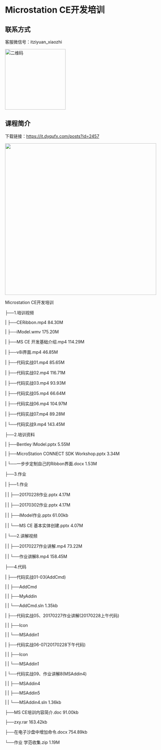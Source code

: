 # Microstation CE开发培训

## 联系方式

客服微信号：itziyuan_xiaozhi

<img src="https://ziyuanyun.oss-cn-guangzhou.aliyuncs.com/common/20240614073449/666b82192834a.jpg" width="200" height="200" alt="二维码">

## 课程简介

下载链接：https://it.dyqufx.com/posts?id=2457

<img src="https://ziyuanyun.oss-cn-guangzhou.aliyuncs.com/yun/20240515184008/664491082d200.jpg" width="500" alt="">

  Microstation CE开发培训



 ├──1.培训视频

 | ├──CERibbon.mp4 84.30M

 | ├──iModel.wmv 175.20M

 | ├──MS CE 开发基础介绍.mp4 114.29M

 | ├──v8i界面.mp4 46.85M

 | ├──代码实战01.mp4 85.65M

 | ├──代码实战02.mp4 116.71M

 | ├──代码实战03.mp4 93.93M

 | ├──代码实战05.mp4 66.64M

 | ├──代码实战06.mp4 104.97M

 | ├──代码实战07.mp4 89.28M

 | └──代码实战9.mp4 143.45M

 ├──2.培训资料

 | ├──Bentley IModel.pptx 5.55M

 | ├──MicroStation CONNECT SDK Workshop.pptx 3.34M

 | └──一步步定制自己的Ribbon界面.docx 1.53M

 ├──3.作业

 | ├──1.作业

 | | ├──20170228作业.pptx 4.17M

 | | ├──20170302作业.pptx 4.17M

 | | ├──iModel作业.pptx 61.00kb

 | | └──MS CE 基本实体创建.pptx 4.07M

 | └──2.讲解视频

 | | ├──20170227作业讲解.mp4 73.22M

 | | └──作业讲解8.mp4 158.45M

 ├──4.代码

 | ├──代码实战01-03(AddCmd)

 | | ├──AddCmd

 | | ├──MyAddin

 | | └──AddCmd.sln 1.35kb

 | ├──代码实战05、20170227作业讲解(20170228上午代码)

 | | ├──Icon

 | | └──MSAddin1

 | ├──代码实战06-07(20170228下午代码)

 | | ├──Icon

 | | └──MSAddin1

 | └──代码实战09、作业讲解8(MSAddin4)

 | | ├──MSAddin4

 | | ├──MSAddin5

 | | └──MSAddin4.sln 1.36kb

 ├──MS CE培训内容简介.doc 91.00kb

 ├──zxy.rar 163.42kb

 ├──在电子沙盘中增加命令.docx 754.89kb

 └──作业 学范收集.zip 1.19M

  